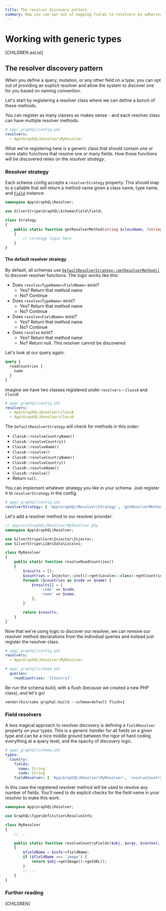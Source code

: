 ```yaml
---
title: The resolver discovery pattern
summary: How you can opt out of mapping fields to resolvers by adhering to naming conventions
---
```


# Working with generic types

[CHILDREN asList]

## The resolver discovery pattern

When you define a query, mutation, or any other field on a type, you can opt out of providing
an explicit resolver and allow the system to discover one for you based on naming convention.

Let's start by registering a resolver class where we can define a bunch of these methods.

You can register as many classes as makes sense - and each resolver class can have multiple
resolver methods.

```yml
# app/_graphql/config.yml
resolvers:
  - App\GraphQL\Resolver\MyResolver
```

What we're registering here is a generic class that should contain one or more static functions that resolve one
or many fields. How those functions will be discovered relies on the *resolver strategy*.

### Resolver strategy

Each schema config accepts a `resolverStrategy` property. This should map to a callable that will return
a method name given a class name, type name, and [`Field`](api:SilverStripe\GraphQL\Schema\Field\Field) instance.

```php
namespace App\GraphQL\Resolver;

use SilverStripe\GraphQL\Schema\Field\Field;

class Strategy
{
    public static function getResolverMethod(string $className, ?string $typeName = null, ?Field $field = null): ?string
    {
        // strategy logic here
    }
}
```

#### The default resolver strategy

By default, all schemas use [`DefaultResolverStrategy::getResolverMethod()`](api:SilverStripe\GraphQL\Schema\Resolver\DefaultResolverStrategy::getResolverMethod())
to discover resolver functions. The logic works like this:

- Does `resolve<TypeName><FieldName>` exist?
  - Yes? Return that method name
  - No? Continue
- Does `resolve<TypeName>` exist?
  - Yes? Return that method name
  - No? Continue
- Does `resolve<FieldName>` exist?
  - Yes? Return that method name
  - No? Continue
- Does `resolve` exist?
  - Yes? Return that method name
  - No? Return null. This resolver cannot be discovered

Let's look at our query again:

```graphql
query {
  readCountries {
    name
  }
}
```

Imagine we have two classes registered under `resolvers` - `ClassA` and `ClassB`

```yml
# app/_graphql/config.yml
resolvers:
  - App\GraphQL\Resolver\ClassA
  - App\GraphQL\Resolver\ClassB
```

The `DefaultResolverStrategy` will check for methods in this order:

- `ClassA::resolveCountryName()`
- `ClassA::resolveCountry()`
- `ClassA::resolveName()`
- `ClassA::resolve()`
- `ClassB::resolveCountryName()`
- `ClassB::resolveCountry()`
- `ClassB::resolveName()`
- `ClassB::resolve()`
- Return `null`.

You can implement whatever strategy you like in your schema. Just register it to `resolverStrategy` in the config.

```yml
# app/_graphql/config.yml
resolverStrategy: [ 'App\GraphQL\Resolver\Strategy', 'getResolverMethod' ]
```

Let's add a resolver method to our resolver provider:

```php
// app/src/GraphQL/Resolver/MyResolver.php
namespace App\GraphQL\Resolver;

use SilverStripe\Core\Injector\Injector;
use SilverStripe\i18n\Data\Locales;

class MyResolver
{
    public static function resolveReadCountries()
    {
        $results = [];
        $countries = Injector::inst()->get(Locales::class)->getCountries();
        foreach ($countries as $code => $name) {
            $results[] = [
                'code' => $code,
                'name' => $name,
            ];
        }

        return $results;
    }
}
```

Now that we're using logic to discover our resolver, we can remove our resolver method declarations from the individual
queries and instead just register the resolver class.

```yml
# app/_graphql/config.yml
resolvers:
  - App\GraphQL\Resolver\MyResolver
```

```yml
# app/_graphql/schema.yml
  queries:
    readCountries: '[Country]'
```

Re-run the schema build, with a flush (because we created a new PHP class), and let's go!

`vendor/bin/sake graphql:build --schema=default flush=1`

### Field resolvers

A less magical approach to resolver discovery is defining a `fieldResolver` property on your
types. This is a generic handler for all fields on a given type and can be a nice middle
ground between the rigor of hard coding everything at a query level, and the opacity of discovery logic.

```yml
# app/_graphql/schema.yml
types:
  Country:
    fields:
      name: String
      code: String
    fieldResolver: [ 'App\GraphQL\Resolver\MyResolver', 'resolveCountryFields' ]
```

In this case the registered resolver method will be used to resolve any number of fields.
You'll need to do explicit checks for the field name in your resolver to make this work.

```php
namespace App\GraphQL\Resolver;

use GraphQL\Type\Definition\ResolveInfo;

class MyResolver
{
    // ...

    public static function resolveCountryFields($obj, $args, $context, ResolveInfo $info)
    {
        $fieldName = $info->fieldName;
        if ($fieldName === 'image') {
            return $obj->getImage()->getURL();
        }
        // ...
    }
}
```

### Further reading

[CHILDREN]
